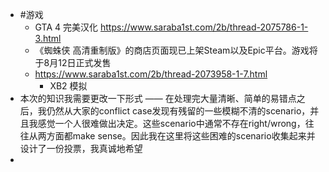 - #游戏
	- GTA 4 完美汉化 https://www.saraba1st.com/2b/thread-2075786-1-3.html
	- 《蜘蛛侠 高清重制版》的商店页面现已上架Steam以及Epic平台。游戏将于8月12日正式发售
	- https://www.saraba1st.com/2b/thread-2073958-1-7.html
		- XB2 模拟
- 本次的知识我需要更改一下形式 —— 在处理完大量清晰、简单的易错点之后，我仍然从大家的conflict case发现有残留的一些模糊不清的scenario，并且我感觉一个人很难做出决定。这些scenario中通常不存在right/wrong，往往从两方面都make sense。因此我在这里将这些困难的scenario收集起来并设计了一份投票，我真诚地希望
-